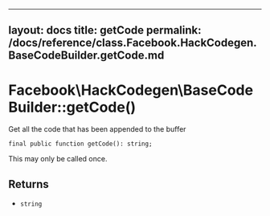 
***

layout: docs
title: getCode
permalink: /docs/reference/class.Facebook.HackCodegen.BaseCodeBuilder.getCode.md
---







# Facebook\\HackCodegen\\BaseCodeBuilder::getCode()




Get all the code that has been appended to the buffer




``` Hack
final public function getCode(): string;
```




This may only be called once.




## Returns




+ ` string `